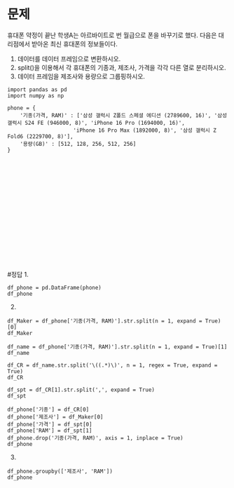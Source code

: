 # 문제
휴대폰 약정이 끝난 학생A는 아르바이트로 번 월급으로 폰을 바꾸기로 했다. 다음은 대리점에서 받아온 최신 휴대폰의 정보들이다. <br>
1. 데이터를 데이터 프레임으로 변환하시오.
2. split()을 이용해서 각 휴대폰의 기종과, 제조사, 가격을 각각 다른 열로 분리하시오.
3. 데이터 프레임을 제조사와 용량으로 그룹핑하시오.

```
import pandas as pd
import numpy as np

phone = {
    '기종(가격, RAM)' : ['삼성 갤럭시 Z폴드 스페셜 에디션 (2789600, 16)', '삼성 갤럭시 S24 FE (946000, 8)', 'iPhone 16 Pro (1694000, 16)',
                     'iPhone 16 Pro Max (1892000, 8)', '삼성 갤럭시 Z Fold6 (2229700, 8)'],
    '용량(GB)' : [512, 128, 256, 512, 256]
}
```
<br><br><br><br><br><br><br><br><br><br><br><br><br><br>

#정답
1. 
```
df_phone = pd.DataFrame(phone)
df_phone
```

2.
```
df_Maker = df_phone['기종(가격, RAM)'].str.split(n = 1, expand = True)[0]
df_Maker

df_name = df_phone['기종(가격, RAM)'].str.split(n = 1, expand = True)[1]
df_name

df_CR = df_name.str.split('\((.*)\)', n = 1, regex = True, expand = True)
df_CR

df_spt = df_CR[1].str.split(',', expand = True)
df_spt

df_phone['기종'] = df_CR[0]
df_phone['제조사'] = df_Maker[0]
df_phone['가격'] = df_spt[0]
df_phone['RAM'] = df_spt[1]
df_phone.drop('기종(가격, RAM)', axis = 1, inplace = True)
df_phone 
```

3.
```
df_phone.groupby(['제조사', 'RAM'])
df_phone
```
